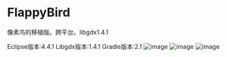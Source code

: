 FlappyBird
==========

像素鸟的移植版。跨平台。libgdx1.4.1

Eclipse版本:4.4.1
Libgdx版本:1.4.1
Gradle版本:2.1
![image](https://github.com/sonzhihui/FlappyBird/ScreenShots/1.png)
![image](https://github.com/sonzhihui/FlappyBird/ScreenShots/2.png)
![image](https://github.com/sonzhihui/FlappyBird/ScreenShots/3.png)
